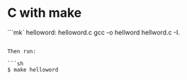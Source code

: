 # C with make

```mk`
helloword: helloword.c
    gcc -o hellword hellword.c -I.
```

Then run:

```sh
$ make helloword
```
